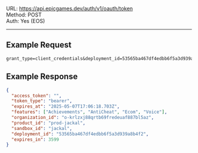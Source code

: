 URL: https://api.epicgames.dev/auth/v1/oauth/token \
Method: POST \
Auth: Yes (EOS)

---

## Example Request
```
grant_type=client_credentials&deployment_id=53565ba467df4edbb6f5a3d939a8b4f2
```

## Example Response
```json
{
  "access_token": "",
  "token_type": "bearer",
  "expires_at": "2025-05-07T17:06:18.703Z",
  "features": ["Achievements", "AntiCheat", "Ecom", "Voice"],
  "organization_id": "o-krlzxj88qrtb69fredeuaf887bl5az",
  "product_id": "prod-jackal",
  "sandbox_id": "jackal",
  "deployment_id": "53565ba467df4edbb6f5a3d939a8b4f2",
  "expires_in": 3599
}
```